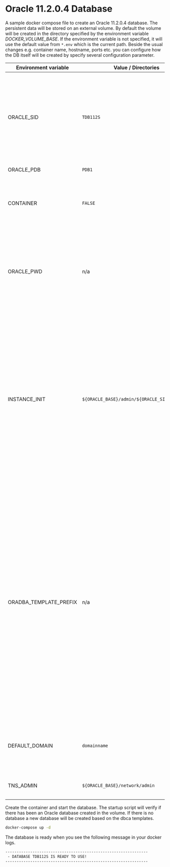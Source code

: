 # Oracle 11.2.0.4 Database

A sample docker compose file to create an Oracle 11.2.0.4 database. The persistent data will be stored on an external volume. By default the volume will be created in the directory specified by the environment variable *DOCKER_VOLUME_BASE*. If the environment variable is not specified, it will use the default value from ``*.env`` which is the current path. Beside the usual changes e.g. container name, hostname, ports etc. you can configure how the DB itself will be created by specify several configuration parameter.

| Environment variable   | Value / Directories                            | Comment                                                                                                                                                                                                                                                                                                                                                       |
|------------------------|------------------------------------------------|---------------------------------------------------------------------------------------------------------------------------------------------------------------------------------------------------------------------------------------------------------------------------------------------------------------------------------------------------------------|
| ORACLE_SID             | ``TDB112S``                                    | Default Oracle SID. Usually it will default to the variable which has been specified during build. A custom SID can / should be specified.                                                                                                                                                                                                                    |
| ORACLE_PDB             | ``PDB1``                                       | Default PDB name.                                                                                                                                                                                                                                                                                                                                             |
| CONTAINER              | ``FALSE``                                      | Flag to create a container or single tenant database. Default set to false.                                                                                                                                                                                                                                                                                   |
| ORACLE_PWD             | n/a                                            | Custom admin password for common admin user like SYS and SYSTEM. If not specified a random password will be generated                                                                                                                                                                                                                                         |
| INSTANCE_INIT          | ``${ORACLE_BASE}/admin/${ORACLE_SID}/scripts`` | Folder for customize setup and startup. The database create script will look for a folder ``setup`` during initial setup or ``startup`` during each container startup. All bash ``.sh`` scripts as well sql ``.sql`` script will be executed. Make sure to add a sequence to keep the order of the scripts.                                                   |
| ORADBA_TEMPLATE_PREFIX | n/a                                            | Prefix to use a custom dbca template or the general purpose default template. By default this variable is not set. In this case dbca will use the general purpose template with the starter database. If set to ``custom_`` dbca will use a custom template to create a fresh database. This will take longer since the database will be create from scratch. |
| DEFAULT_DOMAIN         | ``domainname``                                 | Database default domain. If not specified the default domain will be used.                                                                                                                                                                                                                                                                                    |
| TNS_ADMIN              | ``${ORACLE_BASE}/network/admin``               | Alternative TNS_ADMIN environment variable.                                                                                                                                                                                                                                                                                                                   |
Create the container and start the database. The startup script will verify if there has been an Oracle database created in the volume. If there is no database a new database will be created based on the dbca templates.

```bash
docker-compose up -d
```

The database is ready when you see the following message in your docker logs.

```bash
---------------------------------------------------------------
 - DATABASE TDB112S IS READY TO USE!
---------------------------------------------------------------
```
